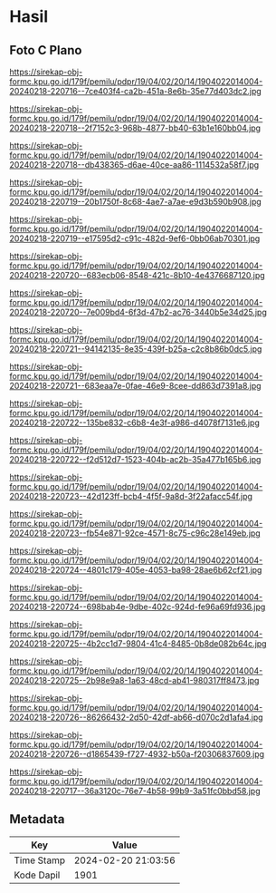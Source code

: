 # Hasil

## Foto C Plano

https://sirekap-obj-formc.kpu.go.id/179f/pemilu/pdpr/19/04/02/20/14/1904022014004-20240218-220716--7ce403f4-ca2b-451a-8e6b-35e77d403dc2.jpg

https://sirekap-obj-formc.kpu.go.id/179f/pemilu/pdpr/19/04/02/20/14/1904022014004-20240218-220718--2f7152c3-968b-4877-bb40-63b1e160bb04.jpg

https://sirekap-obj-formc.kpu.go.id/179f/pemilu/pdpr/19/04/02/20/14/1904022014004-20240218-220718--db438365-d6ae-40ce-aa86-1114532a58f7.jpg

https://sirekap-obj-formc.kpu.go.id/179f/pemilu/pdpr/19/04/02/20/14/1904022014004-20240218-220719--20b1750f-8c68-4ae7-a7ae-e9d3b590b908.jpg

https://sirekap-obj-formc.kpu.go.id/179f/pemilu/pdpr/19/04/02/20/14/1904022014004-20240218-220719--e17595d2-c91c-482d-9ef6-0bb06ab70301.jpg

https://sirekap-obj-formc.kpu.go.id/179f/pemilu/pdpr/19/04/02/20/14/1904022014004-20240218-220720--683ecb06-8548-421c-8b10-4e4376687120.jpg

https://sirekap-obj-formc.kpu.go.id/179f/pemilu/pdpr/19/04/02/20/14/1904022014004-20240218-220720--7e009bd4-6f3d-47b2-ac76-3440b5e34d25.jpg

https://sirekap-obj-formc.kpu.go.id/179f/pemilu/pdpr/19/04/02/20/14/1904022014004-20240218-220721--94142135-8e35-439f-b25a-c2c8b86b0dc5.jpg

https://sirekap-obj-formc.kpu.go.id/179f/pemilu/pdpr/19/04/02/20/14/1904022014004-20240218-220721--683eaa7e-0fae-46e9-8cee-dd863d7391a8.jpg

https://sirekap-obj-formc.kpu.go.id/179f/pemilu/pdpr/19/04/02/20/14/1904022014004-20240218-220722--135be832-c6b8-4e3f-a986-d4078f7131e6.jpg

https://sirekap-obj-formc.kpu.go.id/179f/pemilu/pdpr/19/04/02/20/14/1904022014004-20240218-220722--f2d512d7-1523-404b-ac2b-35a477b165b6.jpg

https://sirekap-obj-formc.kpu.go.id/179f/pemilu/pdpr/19/04/02/20/14/1904022014004-20240218-220723--42d123ff-bcb4-4f5f-9a8d-3f22afacc54f.jpg

https://sirekap-obj-formc.kpu.go.id/179f/pemilu/pdpr/19/04/02/20/14/1904022014004-20240218-220723--fb54e871-92ce-4571-8c75-c96c28e149eb.jpg

https://sirekap-obj-formc.kpu.go.id/179f/pemilu/pdpr/19/04/02/20/14/1904022014004-20240218-220724--4801c179-405e-4053-ba98-28ae6b62cf21.jpg

https://sirekap-obj-formc.kpu.go.id/179f/pemilu/pdpr/19/04/02/20/14/1904022014004-20240218-220724--698bab4e-9dbe-402c-924d-fe96a69fd936.jpg

https://sirekap-obj-formc.kpu.go.id/179f/pemilu/pdpr/19/04/02/20/14/1904022014004-20240218-220725--4b2cc1d7-9804-41c4-8485-0b8de082b64c.jpg

https://sirekap-obj-formc.kpu.go.id/179f/pemilu/pdpr/19/04/02/20/14/1904022014004-20240218-220725--2b98e9a8-1a63-48cd-ab41-980317ff8473.jpg

https://sirekap-obj-formc.kpu.go.id/179f/pemilu/pdpr/19/04/02/20/14/1904022014004-20240218-220726--86266432-2d50-42df-ab66-d070c2d1afa4.jpg

https://sirekap-obj-formc.kpu.go.id/179f/pemilu/pdpr/19/04/02/20/14/1904022014004-20240218-220726--d1865439-f727-4932-b50a-f20306837609.jpg

https://sirekap-obj-formc.kpu.go.id/179f/pemilu/pdpr/19/04/02/20/14/1904022014004-20240218-220717--36a3120c-76e7-4b58-99b9-3a51fc0bbd58.jpg


## Metadata

| Key        | Value               |
| ---------- | ------------------- |
| Time Stamp | 2024-02-20 21:03:56 |
| Kode Dapil | 1901                |



